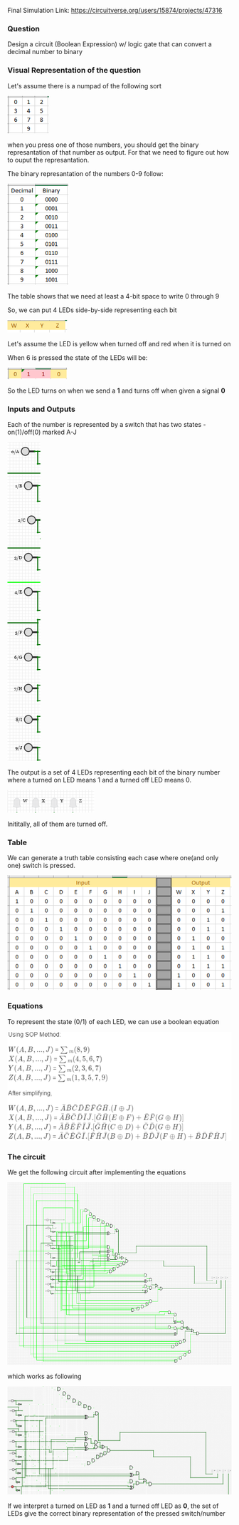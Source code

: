 Final Simulation Link: https://circuitverse.org/users/15874/projects/47316

### Question
Design a circuit (Boolean Expression) w/ logic gate that can convert a decimal number to binary

### Visual Representation of the question

Let's assume there is a numpad of the following sort

![numpad](numpad.png "Numpad")

when you press one of those numbers, you should get the binary represantation of that number as output. For that we need to figure out how to ouput the represantation.


The binary represantation of the numbers 0-9 follow:

![Decimal to Binary Represantation of 0-9](dectobin.png "Dec to Bin")

The table shows that we need at least a 4-bit space to write 0 through 9

So, we can put 4 LEDs side-by-side representing each bit

![](4led.png "LED Representation")

Let's assume the LED is yellow when turned off and red when it is turned on

When 6 is pressed the state of the LEDs will be:

![](6rep.png "6")

So the LED turns on when we send a **1** and turns off when given a signal **0**

### Inputs and Outputs
Each of the number is represented by a switch that has two states - on(1)/off(0) marked A-J

![](switches.png "Switch")

The output is a set of 4 LEDs representing each bit of the binary number where a turned on LED means 1 and a turned off LED means 0.

![](output.png "Output")

Inititally, all of them are turned off.

### Table
We can generate a truth table consisting each case where one(and only one) switch is pressed.

![](truthtable.png "Truth Table")

### Equations
To represent the state (0/1) of each LED, we can use a boolean equation

![equations](equations.png "Equations")

### The circuit
We get the following circuit after implementing the equations

![Circuit](16012020-01-final.png "Final Circuit")

which works as following

![Circuit GIF](circuit.gif "Circuit GIF")

If we interpret a turned on LED as **1** and a turned off LED as **0**, the set of LEDs give the correct binary representation of the pressed switch/number
